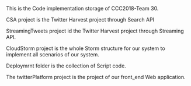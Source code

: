 This is the Code implementation storage of CCC2018-Team 30.

CSA project is the Twitter Harvest project through Search API

StreamingTweets project id the Twitter Harvest project through Streaming API.

CloudStorm project is the whole Storm structure for our system to implement all scenarios of our system.

Deploymrnt folder is the collection of Script code.

The twitterPlatform project is the project of our front_end Web application.
